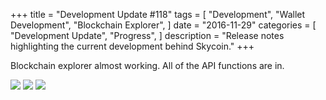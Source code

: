 +++
title = "Development Update #118"
tags = [
    "Development",
    "Wallet Development",
    "Blockchain Explorer",
]
date = "2016-11-29"
categories = [
    "Development Update",
    "Progress",
]
description = "Release notes highlighting the current development behind Skycoin."
+++

Blockchain explorer almost working. All of the API functions are in.

![](http://i.imgur.com/4i5x5hv.png)
![](http://i.imgur.com/qYWsPLT.png)
![](http://i.imgur.com/IOxjBEz.png)

